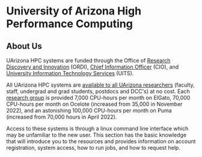 # University of Arizona High Performance Computing

## About Us <a href="#userguide-aboutus" id="userguide-aboutus"></a>

UArizona HPC systems are funded through the Office of [Research Discovery and Innovation](http://research.arizona.edu/) (ORDI), [Chief Information Officer](https://it.arizona.edu/person/barry-brummund) (CIO), and [University Information Technology Services](https://it.arizona.edu/) (UITS).

All UArizona HPC systems are [available to all UArizona researchers](https://confluence.arizona.edu/display/UAHPC/Account+Creation) (faculty, staff, undergrad and grad students, postdocs and DCC's) at no cost. Each [research group](https://confluence.arizona.edu/display/UAHPC/Research+and+Class+Groups) is provided 7,000 CPU-hours per month on ElGato, 70,000 CPU-hours per month on Ocelote (increased from 35,000 in November 2022), and an astonishing 100,000 CPU-hours per month on Puma (increased from 70,000 hours in April 2022).

Access to these systems is through a linux command line interface which may be unfamiliar to the new user.  This section has the basic knowledge that will introduce you to the resources and provides information on account registration, system access, how to run jobs, and how to request help.
